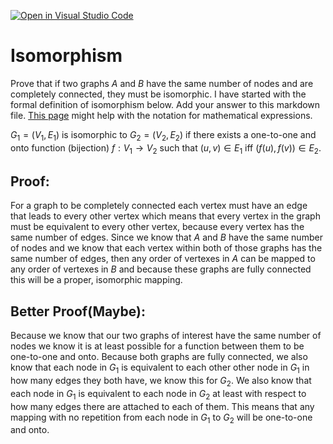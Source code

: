 [![Open in Visual Studio Code](https://classroom.github.com/assets/open-in-vscode-718a45dd9cf7e7f842a935f5ebbe5719a5e09af4491e668f4dbf3b35d5cca122.svg)](https://classroom.github.com/online_ide?assignment_repo_id=12685119&assignment_repo_type=AssignmentRepo)
# Isomorphism

Prove that if two graphs $A$ and $B$ have the same number of nodes and are
completely connected, they must be isomorphic. I have started with the formal
definition of isomorphism below. Add your answer to this markdown file. [This
page](https://docs.github.com/en/get-started/writing-on-github/working-with-advanced-formatting/writing-mathematical-expressions)
might help with the notation for mathematical expressions.

$G_1=(V_1 , E_1)$ is isomorphic to $G_2 = (V_2, E_2)$ if there exists a
one-to-one and onto function (bijection) $f: V_1 \rightarrow V_2$ such that $(u,v)
\in E_1$ iff $(f(u),f(v)) \in E_2$.

## Proof:

For a graph to be completely connected each vertex must have an edge that leads to every other vertex which means that every vertex in the graph must be equivalent to every other vertex, because every vertex has the same number of edges. Since we know that $A$ and $B$ have the same number of nodes and we know that each vertex within both of those graphs has the same number of edges, then any order of vertexes in $A$ can be mapped to any order of vertexes in $B$ and because these graphs are fully connected this will be a proper, isomorphic mapping.

## Better Proof(Maybe):
Because we know that our two graphs of interest have the same number of nodes we know it is at least possible for a function between them to be one-to-one and onto. Because both graphs are fully connected, we also know that each node in $G_1$ is equivalent to each other other node in $G_1$ in how many edges they both have, we know this for $G_2$. We also know that each node in $G_1$ is equivalent to each node in $G_2$ at least with respect to how many edges there are attached to each of them. This means that any mapping with no repetition from each node in $G_1$ to $G_2$ will be one-to-one and onto.
